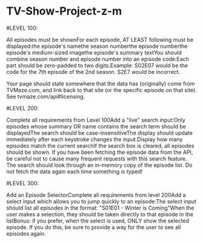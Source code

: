 # TV-Show-Project-z-m

#LEVEL 100:

All episodes must be shownFor each episode, AT LEAST following must be displayed:the episode's namethe season numberthe episode numberthe episode's medium-sized imagethe episode's summary textYou should combine season number and episode number into an episode code:Each part should be zero-padded to two digits.Example: S02E07 would be the code for the 7th episode of the 2nd season. S2E7 would be incorrect.

Your page should state somewhere that the data has (originally) come from TVMaze.com, and link back to that site (or the specific episode on that site). See tvmaze.com/api#licensing.


#LEVEL 200:

Complete all requirements from Level 100Add a "live" search input:Only episodes whose summary OR name contains the search term should be displayedThe search should be case-insensitiveThe display should update immediately after each keystroke changes the input.Display how many episodes match the current searchIf the search box is cleared, all episodes should be shown.
If you have been fetching the episode data from the API, be careful not to cause many frequent requests with this search feature. The search should look through an in-memory copy of the episode list. Do not fetch the data again each time something is typed!


#LEVEL 300:

Add an Episode SelectorComplete all requirements from level 200Add a select input which allows you to jump quickly to an episode:The select input should list all episodes in the format: "S01E01 - Winter is Coming"When the user makes a selection, they should be taken directly to that episode in the listBonus: if you prefer, when the select is used, ONLY show the selected episode. If you do this, be sure to provide a way for the user to see all episodes again.
